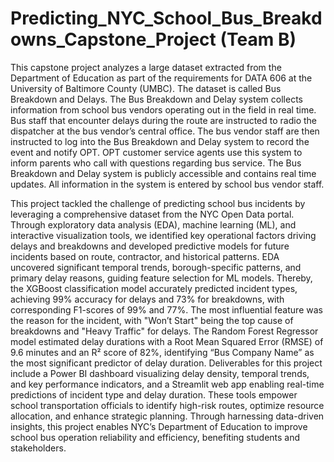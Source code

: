 # Predicting_NYC_School_Bus_Breakdowns_Capstone_Project (Team B)
This capstone project analyzes a large dataset extracted from the Department of Education as part of the requirements for DATA 606 at the University of Baltimore County (UMBC). The dataset is called Bus Breakdown and Delays. The Bus Breakdown and Delay system collects information from school bus vendors operating out in the field in real time. Bus staff that encounter delays during the route are instructed to radio the dispatcher at the bus vendor’s central office. The bus vendor staff are then instructed to log into the Bus Breakdown and Delay system to record the event and notify OPT. OPT customer service agents use this system to inform parents who call with questions regarding bus service. The Bus Breakdown and Delay system is publicly accessible and contains real time updates. All information in the system is entered by school bus vendor staff.

This project tackled the challenge of predicting school bus incidents by leveraging a comprehensive dataset from the NYC Open Data portal. Through exploratory data analysis (EDA), machine learning (ML), and interactive visualization tools, we identified key operational factors driving delays and breakdowns and developed predictive models for future incidents based on route, contractor, and historical patterns. EDA uncovered significant temporal trends, borough-specific patterns, and primary delay reasons, guiding feature selection for ML models. Thereby, the XGBoost classification model accurately predicted incident types, achieving 99% accuracy for delays and 73% for breakdowns, with corresponding F1-scores of 99% and 77%. The most influential feature was the reason for the incident, with "Won’t Start" being the top cause of breakdowns and "Heavy Traffic" for delays. The Random Forest Regressor model estimated delay durations with a Root Mean Squared Error (RMSE) of 9.6 minutes and an R² score of 82%, identifying “Bus Company Name” as the most significant predictor of delay duration. Deliverables for this project include a Power BI dashboard visualizing delay density, temporal trends, and key performance indicators, and a Streamlit web app enabling real-time predictions of incident type and delay duration. These tools empower school transportation officials to identify high-risk routes, optimize resource allocation, and enhance strategic planning. Through harnessing data-driven insights, this project enables NYC’s Department of Education to improve school bus operation reliability and efficiency, benefiting students and stakeholders.
